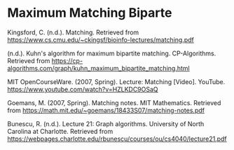 # Maximum Matching Biparte

Kingsford, C. (n.d.). Matching. Retrieved from https://www.cs.cmu.edu/~ckingsf/bioinfo-lectures/matching.pdf

(n.d.). Kuhn's algorithm for maximum bipartite matching. CP-Algorithms. Retrieved from https://cp-algorithms.com/graph/kuhn_maximum_bipartite_matching.html

MIT OpenCourseWare. (2007, Spring). Lecture: Matching [Video]. YouTube. https://www.youtube.com/watch?v=HZLKDC9OSaQ

Goemans, M. (2007, Spring). Matching notes. MIT Mathematics. Retrieved from https://math.mit.edu/~goemans/18433S07/matching-notes.pdf

Bunescu, R. (n.d.). Lecture 21: Graph algorithms. University of North Carolina at Charlotte. Retrieved from https://webpages.charlotte.edu/rbunescu/courses/ou/cs4040/lecture21.pdf
